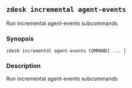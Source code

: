 ## `zdesk incremental agent-events`

Run incremental agent-events subcommands

### Synopsis

    zdesk incremental agent-events COMMAND[ ... ]

### Description

Run incremental agent-events subcommands

